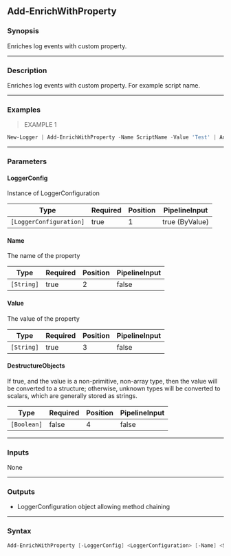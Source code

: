 Add-EnrichWithProperty
----------------------

### Synopsis
Enriches log events with custom property.

---

### Description

Enriches log events with custom property. For example script name.

---

### Examples
> EXAMPLE 1

```PowerShell
New-Logger | Add-EnrichWithProperty -Name ScriptName -Value 'Test' | Add-SinkConsole | Start-Logger
```

---

### Parameters
#### **LoggerConfig**
Instance of LoggerConfiguration

|Type                   |Required|Position|PipelineInput |
|-----------------------|--------|--------|--------------|
|`[LoggerConfiguration]`|true    |1       |true (ByValue)|

#### **Name**
The name of the property

|Type      |Required|Position|PipelineInput|
|----------|--------|--------|-------------|
|`[String]`|true    |2       |false        |

#### **Value**
The value of the property

|Type      |Required|Position|PipelineInput|
|----------|--------|--------|-------------|
|`[String]`|true    |3       |false        |

#### **DestructureObjects**
If true, and the value is a non-primitive, non-array type, then the value will be converted to a structure; otherwise, unknown types will be converted to scalars, which are generally stored as strings.

|Type       |Required|Position|PipelineInput|
|-----------|--------|--------|-------------|
|`[Boolean]`|false   |4       |false        |

---

### Inputs
None

---

### Outputs
* LoggerConfiguration object allowing method chaining

---

### Syntax
```PowerShell
Add-EnrichWithProperty [-LoggerConfig] <LoggerConfiguration> [-Name] <String> [-Value] <String> [[-DestructureObjects] <Boolean>] [<CommonParameters>]
```
